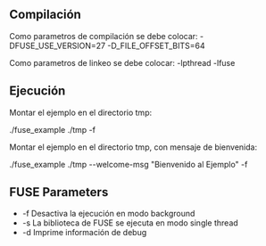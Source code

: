 ## Compilación ##

Como parametros de compilación se debe colocar:
-DFUSE_USE_VERSION=27
-D_FILE_OFFSET_BITS=64

Como parametros de linkeo se debe colocar:
-lpthread
-lfuse


## Ejecución ##

Montar el ejemplo en el directorio tmp:

./fuse_example ./tmp -f

Montar el ejemplo en el directorio tmp, con mensaje de bienvenida:

./fuse_example ./tmp --welcome-msg "Bienvenido al Ejemplo" -f

## FUSE Parameters ##

* -f Desactiva la ejecución en modo background
* -s La biblioteca de FUSE se ejecuta en modo single thread
* -d Imprime información de debug

